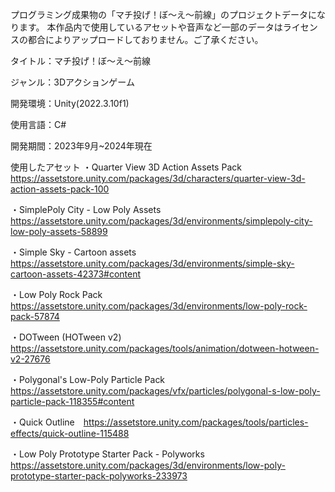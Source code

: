 プログラミング成果物の「マチ投げ！ぼ～え～前線」のプロジェクトデータになります。
本作品内で使用しているアセットや音声など一部のデータはライセンスの都合によりアップロードしておりません。ご了承ください。

タイトル：マチ投げ！ぼ～え～前線

ジャンル：3Dアクションゲーム

開発環境：Unity(2022.3.10f1)

使用言語：C#

開発期間：2023年9月~2024年現在

使用したアセット
・Quarter View 3D Action Assets Pack https://assetstore.unity.com/packages/3d/characters/quarter-view-3d-action-assets-pack-100

・SimplePoly City - Low Poly Assets https://assetstore.unity.com/packages/3d/environments/simplepoly-city-low-poly-assets-58899

・Simple Sky - Cartoon assets https://assetstore.unity.com/packages/3d/environments/simple-sky-cartoon-assets-42373#content

・Low Poly Rock Pack https://assetstore.unity.com/packages/3d/environments/low-poly-rock-pack-57874

・DOTween (HOTween v2) https://assetstore.unity.com/packages/tools/animation/dotween-hotween-v2-27676

・Polygonal's Low-Poly Particle Pack https://assetstore.unity.com/packages/vfx/particles/polygonal-s-low-poly-particle-pack-118355#content

・Quick Outline　https://assetstore.unity.com/packages/tools/particles-effects/quick-outline-115488

・Low Poly Prototype Starter Pack - Polyworks https://assetstore.unity.com/packages/3d/environments/low-poly-prototype-starter-pack-polyworks-233973
